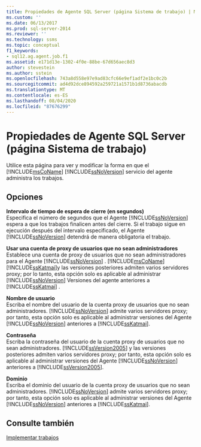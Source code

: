 ```yaml
---
title: Propiedades de Agente SQL Server (página Sistema de trabajo) | Microsoft Docs
ms.custom: ''
ms.date: 06/13/2017
ms.prod: sql-server-2014
ms.reviewer: ''
ms.technology: ssms
ms.topic: conceptual
f1_keywords:
- sql12.ag.agent.job.f1
ms.assetid: e171d13e-1302-4f0e-88be-67d656aec8d3
author: stevestein
ms.author: sstein
ms.openlocfilehash: 743a8d558e97e9ad83cfc66e9ef1adf2e1bc0c2b
ms.sourcegitcommit: ad4d92dce894592a259721a1571b1d8736abacdb
ms.translationtype: MT
ms.contentlocale: es-ES
ms.lasthandoff: 08/04/2020
ms.locfileid: "87676299"
---
```

# <a name="sql-server-agent-properties-job-system-page"></a>Propiedades de Agente SQL Server (página Sistema de trabajo)
  Utilice esta página para ver y modificar la forma en que el [!INCLUDE[msCoName](../../includes/msconame-md.md)] [!INCLUDE[ssNoVersion](../../includes/ssnoversion-md.md)] servicio del agente administra los trabajos.  
  
## <a name="options"></a>Opciones  
 **Intervalo de tiempo de espera de cierre (en segundos)**  
 Especifica el número de segundos que el Agente [!INCLUDE[ssNoVersion](../../includes/ssnoversion-md.md)] espera a que los trabajos finalicen antes del cierre. Si el trabajo sigue en ejecución después del intervalo especificado, el Agente [!INCLUDE[ssNoVersion](../../includes/ssnoversion-md.md)] detendrá de manera obligatoria el trabajo.  
  
 **Usar una cuenta de proxy de usuarios que no sean administradores**  
 Establece una cuenta de proxy de usuarios que no sean administradores para el Agente [!INCLUDE[ssNoVersion](../../includes/ssnoversion-md.md)] . [!INCLUDE[msCoName](../../includes/msconame-md.md)][!INCLUDE[ssKatmai](../../includes/sskatmai-md.md)]y las versiones posteriores admiten varios servidores proxy; por lo tanto, esta opción solo es aplicable al administrar [!INCLUDE[ssNoVersion](../../includes/ssnoversion-md.md)] Versiones del agente anteriores a [!INCLUDE[ssKatmai](../../includes/sskatmai-md.md)] .  
  
 **Nombre de usuario**  
 Escriba el nombre del usuario de la cuenta proxy de usuarios que no sean administradores. [!INCLUDE[ssNoVersion](../../includes/ssnoversion-md.md)] admite varios servidores proxy; por tanto, esta opción solo es aplicable al administrar versiones del Agente [!INCLUDE[ssNoVersion](../../includes/ssnoversion-md.md)] anteriores a [!INCLUDE[ssKatmai](../../includes/sskatmai-md.md)].  
  
 **Contraseña**  
 Escriba la contraseña del usuario de la cuenta proxy de usuarios que no sean administradores. [!INCLUDE[ssVersion2005](../../includes/ssversion2005-md.md)] y las versiones posteriores admiten varios servidores proxy; por tanto, esta opción solo es aplicable al administrar versiones del Agente [!INCLUDE[ssNoVersion](../../includes/ssnoversion-md.md)] anteriores a [!INCLUDE[ssVersion2005](../../includes/ssversion2005-md.md)].  
  
 **Dominio**  
 Escriba el dominio del usuario de la cuenta proxy de usuarios que no sean administradores. [!INCLUDE[ssNoVersion](../../includes/ssnoversion-md.md)] admite varios servidores proxy; por tanto, esta opción solo es aplicable al administrar versiones del Agente [!INCLUDE[ssNoVersion](../../includes/ssnoversion-md.md)] anteriores a [!INCLUDE[ssKatmai](../../includes/sskatmai-md.md)].  
  
## <a name="see-also"></a>Consulte también  
 [Implementar trabajos](implement-jobs.md)  
  
  
